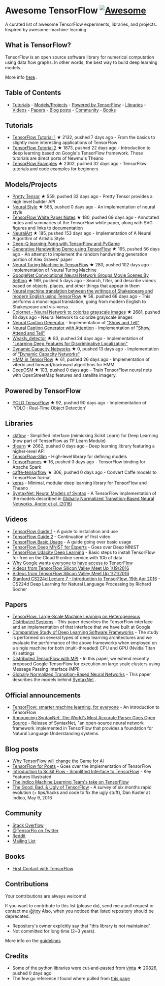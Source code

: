 Awesome TensorFlow [![Awesome](https://cdn.rawgit.com/sindresorhus/awesome/d7305f38d29fed78fa85652e3a63e154dd8e8829/media/badge.svg)](https://github.com/jtoy/awesome)
======================================================================================================================================================================

A curated list of awesome TensorFlow experiments, libraries, and projects. Inspired by awesome-machine-learning.

What is TensorFlow?
-------------------

TensorFlow is an open source software library for numerical computation using data flow graphs. In other words, the best way to build deep learning models.

More info [here](http://tensorflow.org) .

Table of Contents
-----------------

- [Tutorials](#github-tutorials) - [Models/Projects](#github-projects) - [Powered by TensorFlow](#github-powered-by) - [Libraries](#libraries) - [Videos](#video) - [Papers](#papers) - [Blog posts](#blogs) - [Community](#community) - [Books](#books)

[]()

Tutorials
---------

-   [TensorFlow Tutorial 1](https://github.com/pkmital/tensorflow_tutorials) <span> ★ 2132, pushed 7 days ago </span> - From the basics to slightly more interesting applications of TensorFlow
-   [TensorFlow Tutorial 2](https://github.com/nlintz/TensorFlow-Tutorials) <span> ★ 1873, pushed 22 days ago </span> - Introduction to deep learning based on Google's TensorFlow framework. These tutorials are direct ports of Newmu's Theano
-   [TensorFlow Examples](https://github.com/aymericdamien/TensorFlow-Examples) <span> ★ 2302, pushed 32 days ago </span> - TensorFlow tutorials and code examples for beginners

[]()

Models/Projects
---------------

-   [Pretty Tensor](https://github.com/google/prettytensor) <span> ★ 559, pushed 32 days ago </span> - Pretty Tensor provides a high level builder API
-   [Neural Style](https://github.com/anishathalye/neural-style) <span> ★ 585, pushed 0 days ago </span> - An implementation of neural style
-   [TensorFlow White Paper Notes](https://github.com/samjabrahams/tensorflow-white-paper-notes) <span> ★ 180, pushed 69 days ago </span> - Annotated notes and summaries of the TensorFlow white paper, along with SVG figures and links to documentation
-   [NeuralArt](https://github.com/ckmarkoh/neuralart_tensorflow) <span> ★ 185, pushed 153 days ago </span> - Implementation of A Neural Algorithm of Artistic Style
-   [Deep-Q learning Pong with TensorFlow and PyGame](http://www.danielslater.net/2016/03/deep-q-learning-pong-with-tensorflow.html)
-   [Generative Handwriting Demo using TensorFlow](https://github.com/hardmaru/write-rnn-tensorflow) <span> ★ 165, pushed 56 days ago </span> - An attempt to implement the random handwriting generation portion of Alex Graves' paper
-   [Neural Turing Machine in TensorFlow](https://github.com/carpedm20/NTM-tensorflow) <span> ★ 280, pushed 102 days ago </span> - implementation of Neural Turing Machine
-   [GoogleNet Convolutional Neural Network Groups Movie Scenes By Setting](https://github.com/agermanidis/thingscoop) <span> ★ 169, pushed 5 days ago </span> - Search, filter, and describe videos based on objects, places, and other things that appear in them
-   [Neural machine translation between the writings of Shakespeare and modern English using TensorFlow](https://github.com/tokestermw/tensorflow-shakespeare) <span> ★ 58, pushed 68 days ago </span> - This performs a monolingual translation, going from modern English to Shakespeare and vis-versa.
-   [Colornet - Neural Network to colorize grayscale images](https://github.com/pavelgonchar/colornet) <span> ★ 2681, pushed 18 days ago </span> - Neural Network to colorize grayscale images
-   [Neural Caption Generator](https://github.com/jazzsaxmafia/show_attend_and_tell.tensorflow) - Implementation of ["Show and Tell"](http://arxiv.org/abs/1411.4555)
-   [Neural Caption Generator with Attention](https://github.com/jazzsaxmafia/show_attend_and_tell.tensorflow) - Implementation of ["Show, Attend and Tell"](http://arxiv.org/abs/1502.03044)
-   [Weakly\_detector](https://github.com/jazzsaxmafia/Weakly_detector) <span> ★ 83, pushed 34 days ago </span> - Implementation of ["Learning Deep Features for Discriminative Localization"](http://cnnlocalization.csail.mit.edu/)
-   [Dynamic Capacity Networks](https://github.com/jazzsaxmafia/dcn.tf) <span> ★ 0, pushed 13 days ago </span> - Implementation of ["Dynamic Capacity Networks"](http://arxiv.org/abs/1511.07838)
-   [HMM in TensorFlow](https://github.com/dwiel/tensorflow_hmm) <span> ★ 61, pushed 26 days ago </span> - Implementation of viterbi and forward/backward algorithms for HMM
-   [DeepOSM](https://github.com/trailbehind/DeepOSM) <span> ★ 103, pushed 0 days ago </span> - Train TensorFlow neural nets with OpenStreetMap features and satellite imagery.

[]()

Powered by TensorFlow
---------------------

-   [YOLO TensorFlow](https://github.com/gliese581gg/YOLO_tensorflow) <span> ★ 92, pushed 90 days ago </span> - Implementation of 'YOLO : Real-Time Object Detection'

[]()

Libraries
---------

-   [skflow](https://github.com/tensorflow/tensorflow/tree/master/tensorflow/contrib/learn/python/learn) - Simplified interface (mimicking Scikit Learn) for Deep Learning (now part of TensorFlow as TF Learn Module)
-   [tflearn](https://github.com/tflearn/tflearn) <span> ★ 2662, pushed 0 days ago </span> - Deep learning library featuring a higher-level API
-   [TensorFlow-Slim](https://github.com/tensorflow/models/tree/master/inception/inception/slim) - High-level library for defining models
-   [TensorFrames](https://github.com/tjhunter/tensorframes) <span> ★ 16, pushed 0 days ago </span> - TensorFlow binding for Apache Spark
-   [caffe-tensorflow](https://github.com/ethereon/caffe-tensorflow) <span> ★ 306, pushed 0 days ago </span> - Convert Caffe models to TensorFlow format
-   [keras](http://keras.io) - Minimal, modular deep learning library for TensorFlow and Theano
-   [SyntaxNet: Neural Models of Syntax](https://github.com/tensorflow/models/tree/master/syntaxnet) - A TensorFlow implementation of the models described in [Globally Normalized Transition-Based Neural Networks, Andor et al. (2016)](http://arxiv.org/pdf/1603.06042.pdf)

[]()

Videos
------

-   [TensorFlow Guide 1](http://bit.ly/1OX8s8Y) - A guide to installation and use
-   [TensorFlow Guide 2](http://bit.ly/1R27Ki9) - Continuation of first video
-   [TensorFlow Basic Usage](http://bit.ly/1TCNmEY) - A guide going over basic usage
-   [TensorFlow Deep MNIST for Experts](http://bit.ly/1L9IfJx) - Goes over Deep MNIST
-   [TensorFlow Udacity Deep Learning](https://www.youtube.com/watch?v=ReaxoSIM5XQ) - Basic steps to install TensorFlow for free on the Cloud 9 online service with 1Gb of data
-   [Why Google wants everyone to have access to TensorFlow](http://video.foxnews.com/v/4611174773001/why-google-wants-everyone-to-have-access-to-tensorflow/?#sp=show-clips)
-   [Videos from TensorFlow Silicon Valley Meet Up 1/19/2016](http://blog.altoros.com/videos-from-tensorflow-silicon-valley-meetup-january-19-2016.html)
-   [Videos from TensorFlow Silicon Valley Meet Up 1/21/2016](http://blog.altoros.com/videos-from-tensorflow-seattle-meetup-jan-21-2016.html)
-   [Stanford CS224d Lecture 7 - Introduction to TensorFlow, 19th Apr 2016](https://www.youtube.com/watch?v=L8Y2_Cq2X5s&index=7&list=PLmImxx8Char9Ig0ZHSyTqGsdhb9weEGam) - CS224d Deep Learning for Natural Language Processing by Richard Socher

[]()

Papers
------

-   [TensorFlow: Large-Scale Machine Learning on Heterogeneous Distributed Systems](http://download.tensorflow.org/paper/whitepaper2015.pdf) - This paper describes the TensorFlow interface and an implementation of that interface that we have built at Google
-   [Comparative Study of Deep Learning Software Frameworks](http://arxiv.org/abs/1511.06435) - The study is performed on several types of deep learning architectures and we evaluate the performance of the above frameworks when employed on a single machine for both (multi-threaded) CPU and GPU (Nvidia Titan X) settings
-   [Distributed TensorFlow with MPI](http://arxiv.org/abs/1603.02339) - In this paper, we extend recently proposed Google TensorFlow for execution on large scale clusters using Message Passing Interface (MPI)
-   [Globally Normalized Transition-Based Neural Networks](http://arxiv.org/abs/1603.06042) - This paper describes the models behind [SyntaxNet](https://github.com/tensorflow/models/tree/master/syntaxnet) .

[]()

Official announcements
----------------------

-   [TensorFlow: smarter machine learning, for everyone](https://googleblog.blogspot.com/2015/11/tensorflow-smarter-machine-learning-for.html) - An introduction to TensorFlow
-   [Announcing SyntaxNet: The World’s Most Accurate Parser Goes Open Source](http://googleresearch.blogspot.com/2016/05/announcing-syntaxnet-worlds-most.html) - Release of SyntaxNet, "an open-source neural network framework implemented in TensorFlow that provides a foundation for Natural Language Understanding systems.

Blog posts
----------

-   [Why TensorFlow will change the Game for AI](http://www.somatic.io/blog/why-tensorflow-will-change-the-game-for-ai)
-   [TensorFlow for Poets](http://petewarden.com/2016/02/28/tensorflow-for-poets) - Goes over the implementation of TensorFlow
-   [Introduction to Scikit Flow - Simplified Interface to TensorFlow](http://terrytangyuan.github.io/2016/03/14/scikit-flow-intro/) - Key Features Illustrated
-   [The indico Machine Learning Team's take on TensorFlow](https://indico.io/blog/indico-tensorflow)
-   [The Good, Bad, & Ugly of TensorFlow](https://indico.io/blog/the-good-bad-ugly-of-tensorflow/) - A survey of six months rapid evolution (+ tips/hacks and code to fix the ugly stuff), Dan Kuster at Indico, May 9, 2016

[]()

Community
---------

-   [Stack Overflow](http://stackoverflow.com/questions/tagged/tensorflow)
-   [@TensorFlo on Twitter](https://twitter.com/TensorFlo)
-   [Reddit](https://www.reddit.com/r/tensorflow)
-   [Mailing List](https://groups.google.com/a/tensorflow.org/forum/#!forum/discuss)

[]()

Books
-----

-   [First Contact with TensorFlow](http://www.jorditorres.org/first-contact-with-tensorflow/)

[]()

Contributions
-------------

Your contributions are always welcome!

If you want to contribute to this list (please do), send me a pull request or contact me [@jtoy](https://twitter.com/jtoy) Also, when you noticed that listed repository should be deprecated.

-   Repository's owner explicitly say that "this library is not maintained".
-   Not committed for long time (2~3 years).

More info on the [guidelines](https://github.com/jtoy/awesome-tensorflow/blob/master/contributing.md)

[]()

Credits
-------

-   Some of the python libraries were cut-and-pasted from [vinta](https://github.com/vinta/awesome-python) <span> ★ 20826, pushed 0 days ago </span>
-   The few go reference I found where pulled from [this page](https://code.google.com/p/go-wiki/wiki/Projects#Machine_Learning)

